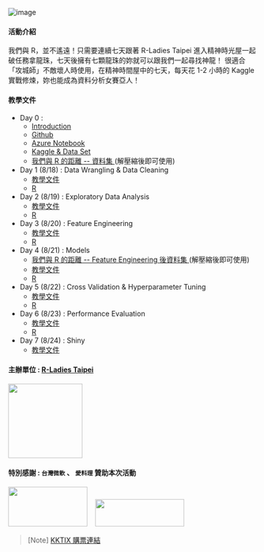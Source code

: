 ![image](https://raw.githubusercontent.com/rladiestaipei/R_DragonBall/master/R_DragonBall_Banner.png)

#### 活動介紹
我們與 R，並不遙遠！只需要連續七天跟著 R-Ladies Taipei 進入精神時光屋一起破任務拿龍珠，七天後擁有七顆龍珠的妳就可以跟我們一起尋找神龍！
很適合「攻城師」不敵壞人時使用，在精神時間屋中的七天，每天花 1-2 小時的 Kaggle 實戰修煉，妳也能成為資料分析女賽亞人！

#### 教學文件
+ Day 0 :
  - <a href="https://github.com/rladiestaipei/R_DragonBall/blob/master/R_DragonBall_Introduction.pdf"> Introduction </a>
  - <a href="https://github.com/rladiestaipei/R_DragonBall/blob/master/R_DragonBall_Github.pdf"> Github </a>
  - <a href="https://github.com/rladiestaipei/R_DragonBall/blob/master/R_DragonBall_AzureNotebook.pdf"> Azure Notebook </a>
  - <a href="https://github.com/rladiestaipei/R_DragonBall/blob/master/R_DragonBall_Dataset.pdf"> Kaggle & Data Set </a>
  - <a href="https://github.com/rladiestaipei/R_DragonBall/blob/master/dataset.zip"> 我們與 R 的距離 -- 資料集 </a> (解壓縮後即可使用) 
+ Day 1 (8/18) : Data Wrangling & Data Cleaning 
  - <a href="https://rladiestaipei.github.io/R_DragonBall/Day1_Data_Cleaning_and_Wrangling.html"> 教學文件 </a>
  - <a href="https://github.com/rladiestaipei/R_DragonBall/blob/master/Day1_Data_Cleaning_and_Wrangling.R"> R </a>
+ Day 2 (8/19) : Exploratory Data Analysis
  - <a href="https://rladiestaipei.github.io/R_DragonBall/Day2_Exploratory_Data_Analysis.html"> 教學文件 </a>
  - <a href="https://github.com/rladiestaipei/R_DragonBall/blob/master/Day2_Exploratory_Data_Analysis.R"> R </a>
+ Day 3 (8/20) : Feature Engineering
  - <a href="https://rladiestaipei.github.io/R_DragonBall/Day3_Feature_Engineering.html"> 教學文件 </a>
  - <a href="https://github.com/rladiestaipei/R_DragonBall/blob/master/Day3_Feature_Engineering.R"> R </a>
+ Day 4 (8/21) : Models 
  - <a href="https://github.com/rladiestaipei/R_DragonBall/blob/master/dataset_new.zip"> 我們與 R 的距離 -- Feature Engineering 後資料集 </a> (解壓縮後即可使用) 
  - <a href="https://rladiestaipei.github.io/R_DragonBall/Day4_Models.html"> 教學文件 </a>
  - <a href="https://github.com/rladiestaipei/R_DragonBall/blob/master/Day4_Models.R"> R </a>
+ Day 5 (8/22) : Cross Validation & Hyperparameter Tuning
  - <a href="https://rladiestaipei.github.io/R_DragonBall/Day5_Cross_Validation_and_Hyperparameter_Tuning.html"> 教學文件 </a>
  - <a href="https://github.com/rladiestaipei/R_DragonBall/blob/master/Day5_Cross_Validation_and_Hyperparameter_Tuning.R"> R </a>
+ Day 6 (8/23) : Performance Evaluation 
  - <a href="https://rladiestaipei.github.io/R_DragonBall/Day6_Performance_Evaluation.html"> 教學文件 </a>
  - <a href="https://github.com/rladiestaipei/R_DragonBall/blob/master/Day6_Performance_Evaluation.R"> R </a>
+ Day 7 (8/24) : Shiny  
  - <a href="https://github.com/rladiestaipei/R_DragonBall/blob/master/shiny.pdf"> 教學文件 </a>

#### 主辦單位 : <a href="https://rladiestaipei.github.io/R-Ladies-Taipei/">R-Ladies Taipei</a>
<img src="https://rladiestaipei.github.io/R-Ladies-Taipei/img/profile.png" width="150" height="150" />

#### 特別感謝 : `台灣微軟` 、 `愛料理` 贊助本次活動
<img src="https://downtownfargo.com/wp-content/uploads/2019/02/Microsoft-2.png" width="160" height="80" />
&nbsp;&nbsp;
<img src="https://t.kfs.io/organization_resource_files/12403/29718/iCook_color_logo.png" width="180" height="55" />

> [Note] <a href="https://rladiestaipei.kktix.cc/events/r-dragon-ball"> KKTIX 購票連結</a>